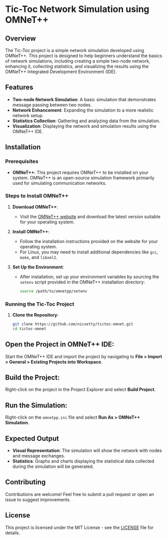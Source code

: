 # Tic-Toc Network Simulation using OMNeT++

## Overview
The Tic-Toc project is a simple network simulation developed using OMNeT++. This project is designed to help beginners understand the basics of network simulations, including creating a simple two-node network, enhancing it, collecting statistics, and visualizing the results using the OMNeT++ Integrated Development Environment (IDE).

## Features
- **Two-node Network Simulation**: A basic simulation that demonstrates message passing between two nodes.
- **Network Enhancement**: Expanding the simulation to a more realistic network setup.
- **Statistics Collection**: Gathering and analyzing data from the simulation.
- **Visualization**: Displaying the network and simulation results using the OMNeT++ IDE.

## Installation

### Prerequisites
- **OMNeT++**: This project requires OMNeT++ to be installed on your system. OMNeT++ is an open-source simulation framework primarily used for simulating communication networks.

### Steps to Install OMNeT++
1. **Download OMNeT++**: 
   - Visit the [OMNeT++ website](https://omnetpp.org/) and download the latest version suitable for your operating system.
   
2. **Install OMNeT++**:
   - Follow the installation instructions provided on the website for your operating system.
   - For Linux, you may need to install additional dependencies like `gcc`, `make`, and `libxml2`.

3. **Set Up the Environment**:
   - After installation, set up your environment variables by sourcing the `setenv` script provided in the OMNeT++ installation directory:
     ```bash
     source /path/to/omnetpp/setenv
     ```

### Running the Tic-Toc Project
1. **Clone the Repository**:
   ```bash
   git clone https://github.com/nicsetty/tictoc-omnet.git
   cd tictoc-omnet
   
## Open the Project in OMNeT++ IDE:

Start the OMNeT++ IDE and import the project by navigating to **File > Import > General > Existing Projects into Workspace**.

## Build the Project:

Right-click on the project in the Project Explorer and select **Build Project**.

## Run the Simulation:

Right-click on the `omnetpp.ini` file and select **Run As > OMNeT++ Simulation**.

## Expected Output

- **Visual Representation**: The simulation will show the network with nodes and message exchanges.
- **Statistics**: Graphs and charts displaying the statistical data collected during the simulation will be generated.

## Contributing

Contributions are welcome! Feel free to submit a pull request or open an issue to suggest improvements.

## License
This project is licensed under the MIT License - see the [LICENSE](LICENSE) file for details.
